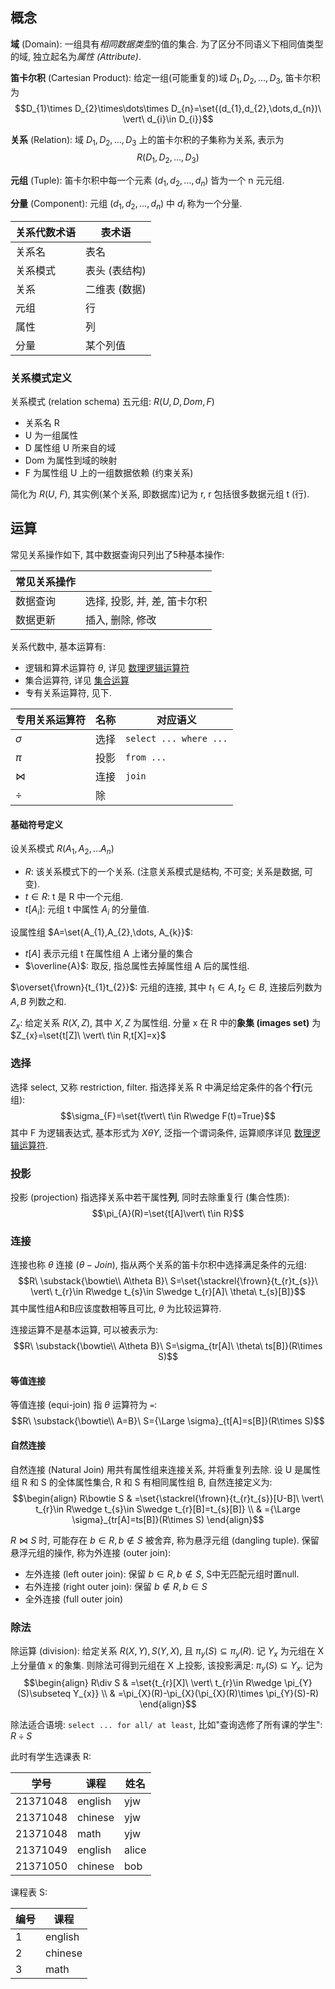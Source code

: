 ## 概念

**域** (Domain): 一组具有*相同数据类型*的值的集合. 为了区分不同语义下相同值类型的域, 独立起名为*属性 (Attribute)*.

**笛卡尔积** (Cartesian Product): 给定一组(可能重复的)域 $D_{1},D_{2},\dots,D_{3}$, 笛卡尔积为 $$D_{1}\times D_{2}\times\dots\times D_{n}=\set{(d_{1},d_{2},\dots,d_{n})\ \vert\ d_{i}\in D_{i}}$$

**关系** (Relation): 域 $D_{1},D_{2},\dots,D_{3}$ 上的笛卡尔积的子集称为关系, 表示为 $$R(D_{1},D_{2},\dots,D_{3})$$

**元组** (Tuple): 笛卡尔积中每一个元素 $(d_{1},d_{2},\dots,d_{n})$ 皆为一个 n 元元组.

**分量** (Component): 元组 $(d_{1},d_{2},\dots,d_{n})$ 中 $d_{i}$ 称为一个分量.

| 关系代数术语 | 表术语        |
| ------------ | ------------- |
| 关系名       | 表名          |
| 关系模式     | 表头 (表结构) |
| 关系         | 二维表 (数据) |
| 元组         | 行            |
| 属性         | 列            |
| 分量         | 某个列值      |

### 关系模式定义

关系模式 (relation schema) 五元组: $R(U, D, Dom, F)$
- 关系名 R
- U 为一组属性
- D 属性组 U 所来自的域
- Dom 为属性到域的映射
- F 为属性组 U 上的一组数据依赖 (约束关系)

简化为 $R(U,\ F)$, 其实例(某个关系, 即数据库)记为 r, r 包括很多数据元组 t (行).

## 运算

常见关系操作如下, 其中数据查询只列出了5种基本操作:

| 常见关系操作 |                              |
| ------------ | ---------------------------- |
| 数据查询     | 选择, 投影, 并, 差, 笛卡尔积 |
| 数据更新     | 插入, 删除, 修改         |

关系代数中, 基本运算有:
- 逻辑和算术运算符 $\theta$, 详见 [数理逻辑运算符](obsidian://open?vault=Math&file=%E7%A6%BB%E6%95%A3%E6%95%B0%E5%AD%A6%2F%E6%95%B0%E7%90%86%E9%80%BB%E8%BE%91%2F%E8%BF%90%E7%AE%97%E7%AC%A6%E4%BC%98%E5%85%88%E7%BA%A7)
- 集合运算符, 详见 [集合运算](obsidian://open?vault=Math&file=%E4%BB%A3%E6%95%B0%2F%E6%8A%BD%E8%B1%A1%E4%BB%A3%E6%95%B0%2F%E9%9B%86%E5%90%88)
- 专有关系运算符, 见下.

| 专用关系运算符 | 名称 | 对应语义     |
| -------------- | ---- | ------------ |
| $\sigma$       | 选择 | `select ... where ...` |
| $\pi$          | 投影 | `from ...`   |
| $\bowtie$      | 连接 | `join`       |
| $\div$               |   除   |              |

#### 基础符号定义

设关系模式 $R(A_{1}, A_{2},\dots A_{n})$
- $R$: 该关系模式下的一个关系. (注意关系模式是结构, 不可变; 关系是数据, 可变).
- $t\in R$: t 是 R 中一个元组.
- $t[A_{i}]$: 元组 t 中属性 $A_{i}$ 的分量值.

设属性组 $A=\set{A_{1},A_{2},\dots, A_{k}}$:
- $t[A]$ 表示元组 t 在属性组 A 上诸分量的集合
- $\overline{A}$: 取反, 指总属性去掉属性组 A 后的属性组.

$\overset{\frown}{t_{1}t_{2}}$: 元组的连接, 其中 $t_{1}\in A, t_{2}\in B$, 连接后列数为 $A,B$ 列数之和.

$Z_{x}$: 给定关系 $R(X,Z)$, 其中 $X,Z$ 为属性组. 分量 x 在 R 中的**象集 (images set)** 为 $Z_{x}=\set{t[Z]\ \vert\ t\in R,t[X]=x}$

### 选择

选择 select, 又称 restriction, filter. 指选择关系 R 中满足给定条件的各个**行**(元组): $$\sigma_{F}=\set{t\vert\ t\in R\wedge F(t)=True}$$ 其中 F 为逻辑表达式, 基本形式为 $X\theta Y$, 泛指一个谓词条件, 运算顺序详见 [数理逻辑运算符](obsidian://open?vault=Math&file=%E7%A6%BB%E6%95%A3%E6%95%B0%E5%AD%A6%2F%E6%95%B0%E7%90%86%E9%80%BB%E8%BE%91%2F%E8%BF%90%E7%AE%97%E7%AC%A6%E4%BC%98%E5%85%88%E7%BA%A7).

### 投影

投影 (projection) 指选择关系中若干属性**列**, 同时去除重复行 (集合性质): $$\pi_{A}(R)=\set{t[A]\vert\ t\in R}$$ 

### 连接

连接也称 $\theta$ 连接 ($\theta-Join$), 指从两个关系的笛卡尔积中选择满足条件的元组: $$R\ \substack{\bowtie\\ A\theta B}\ S=\set{\stackrel{\frown}{t_{r}t_{s}}\ \vert\ t_{r}\in R\wedge t_{s}\in S\wedge t_{r}[A]\ \theta\ t_{s}[B]}$$ 其中属性组A和B应该度数相等且可比, $\theta$ 为比较运算符.

连接运算不是基本运算, 可以被表示为: $$R\ \substack{\bowtie\\ A\theta B}\ S=\sigma_{tr[A]\ \theta\ ts[B]}(R\times S)$$ 

#### 等值连接

等值连接 (equi-join) 指 $\theta$ 运算符为 `=`: $$R\ \substack{\bowtie\\ A=B}\ S={\Large \sigma}_{t[A]=s[B]}(R\times S)$$

#### 自然连接

自然连接 (Natural Join) 用共有属性组来连接关系, 并将重复列去除. 设 U 是属性组 R 和 S 的全体属性集合, R 和 S 有相同属性组 B, 自然连接定义为: $$\begin{align}
R\bowtie S & =\set{\stackrel{\frown}{t_{r}t_{s}}[U-B]\ \vert\ t_{r}\in R\wedge t_{s}\in S\wedge t_{r}[B]=t_{s}[B]} \\
 & ={\Large \sigma}_{tr[A]=ts[B]}(R\times S)
\end{align}$$

$R\bowtie S$ 时, 可能存在 $b\in R, b\not\in S$ 被舍弃, 称为悬浮元组 (dangling tuple). 保留悬浮元组的操作, 称为外连接 (outer join):
- 左外连接 (left outer join): 保留 $b\in R,b\not \in S$, S中无匹配元组时置null.
- 右外连接 (right outer join): 保留 $b\not\in R, b\in S$
- 全外连接 (full outer join)

### 除法

除运算 (division): 给定关系 $R(X,Y),S(Y,X)$, 且 $\pi_{y}(S)\subseteq \pi_{y}(R)$. 记 $Y_{x}$ 为元组在 X 上分量值 x 的象集. 则除法可得到元组在 X 上投影, 该投影满足: $\pi_{y}(S)\subseteq Y_{x}$. 记为 $$\begin{align}
R\div S & =\set{t_{r}[X]\ \vert\ t_{r}\in R\wedge \pi_{Y}(S)\subseteq Y_{x}} \\
 & =\pi_{X}(R)-\pi_{X}(\pi_{X}(R)\times \pi_{Y}(S)-R)
\end{align}$$

除法适合语境: `select ... for all/ at least`, 比如"查询选修了所有课的学生": $R\div S$ 

此时有学生选课表 R: 

| 学号     | 课程    | 姓名 |
| -------- | ------- | ---- |
| 21371048 | english | yjw  |
| 21371048 | chinese | yjw  |
| 21371048 | math    | yjw  |
| 21371049 | english | alice   |
| 21371050 | chinese | bob     |

课程表 S:

| 编号 | 课程    |
| ---- | ------- |
| 1    | english |
| 2    | chinese |
| 3    | math        |

